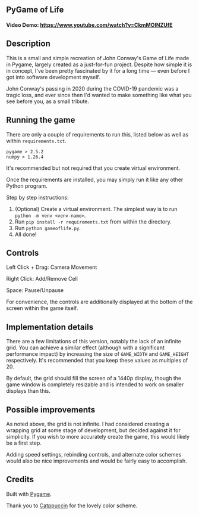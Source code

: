 ## PyGame of Life  
#### Video Demo: https://www.youtube.com/watch?v=CkmMOINZUfE


## Description
This is a small and simple recreation of John Conway's Game of Life made in Pygame, largely created as a just-for-fun project. Despite how simple it is in concept, I've been pretty fascinated by it for a long time — even before I got into software development myself.

John Conway's passing in 2020 during the COVID-19 pandemic was a tragic loss, and ever since then I'd wanted to make something like what you see before you, as a small tribute.

## Running the game

There are only a couple of requirements to run this, listed below as well as within `requirements.txt`.

```
pygame > 2.5.2
numpy > 1.26.4
```

It's recommended but not required that you create virtual environment.

Once the requirements are installed, you may simply run it like any other Python program.

Step by step instructions:

1. (Optional) Create a virtual environment. The simplest way is to run `python -m venv <venv-name>`.  
2. Run `pip install -r requirements.txt` from within the directory.
3. Run `python gameoflife.py`.
4. All done!

## Controls

Left Click + Drag: Camera Movement

Right Click: Add/Remove Cell

Space: Pause/Unpause

For convenience, the controls are additionally displayed at the bottom of the screen within the game itself.

## Implementation details

There are a few limitations of this version, notably the lack of an infinite grid. You can achieve a similar effect (although with a significant performance impact) by increasing the size of `GAME_WIDTH` and `GAME_HEIGHT` respectively. It's recommended that you keep these values as multiples of 20.

By default, the grid should fill the screen of a 1440p display, though the game window is completely resizable and is intended to work on smaller displays than this.

## Possible improvements

As noted above, the grid is not infinite. I had considered creating a wrapping grid at some stage of development, but decided against it for simplicity.
If you wish to more accurately create the game, this would likely be a first step.

Adding speed settings, rebinding controls, and alternate color schemes would also be nice improvements and would be fairly easy to accomplish.

## Credits
Built with [Pygame](www.pygame.org).

Thank you to [Catppuccin](https://github.com/catppuccin/catppuccin) for the lovely color scheme.